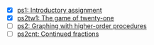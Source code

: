- [x] [ps1: Introductory assignment](./ps1/)
- [x] [ps2tw1: The game of twenty-one](./ps2tw1/)
- [ ] [ps2: Graphing with higher-order procedures](./ps2)
- [ ] [ps2cnt: Continued fractions](./ps2cnt/)